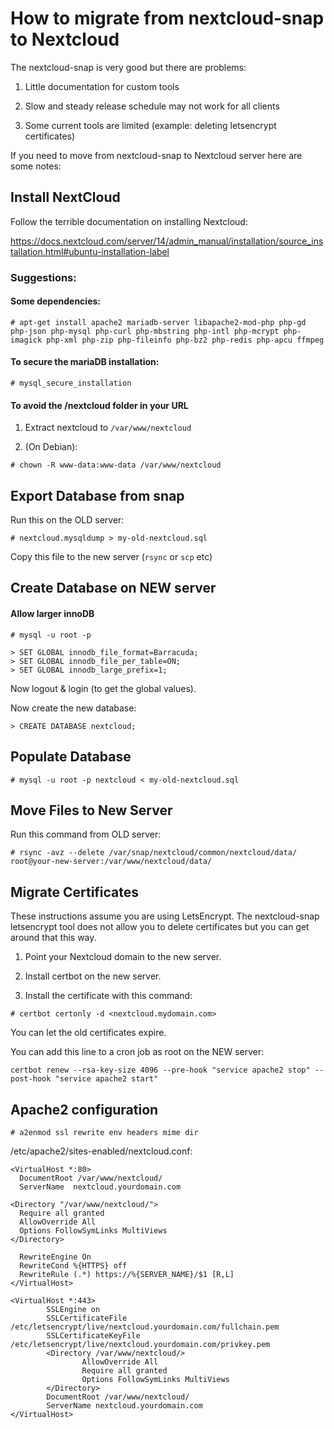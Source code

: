 # How to migrate from nextcloud-snap to Nextcloud 

The nextcloud-snap is very good but there are problems:

1. Little documentation for custom tools

2. Slow and steady release schedule may not work for all clients

3. Some current tools are limited (example: deleting letsencrypt certificates)


If you need to move from nextcloud-snap to Nextcloud server here are some notes:



## Install NextCloud

Follow the terrible documentation on installing Nextcloud: 

https://docs.nextcloud.com/server/14/admin_manual/installation/source_installation.html#ubuntu-installation-label

### Suggestions:

#### Some dependencies:

`# apt-get install apache2 mariadb-server libapache2-mod-php php-gd php-json php-mysql php-curl php-mbstring php-intl php-mcrypt php-imagick php-xml php-zip php-fileinfo php-bz2 php-redis php-apcu ffmpeg`

#### To secure the mariaDB installation:

`# mysql_secure_installation`

#### To avoid the /nextcloud folder in your URL

1. Extract nextcloud to `/var/www/nextcloud`

2. (On Debian):

`# chown -R www-data:www-data /var/www/nextcloud`



## Export Database from snap

Run this on the OLD server:

`# nextcloud.mysqldump > my-old-nextcloud.sql`

Copy this file to the new server (`rsync` or `scp` etc)


## Create Database on NEW server

#### Allow larger innoDB

`# mysql -u root -p`

```
> SET GLOBAL innodb_file_format=Barracuda;
> SET GLOBAL innodb_file_per_table=ON;
> SET GLOBAL innodb_large_prefix=1;
```

Now logout & login (to get the global values).

Now create the new database:

`> CREATE DATABASE nextcloud;`


## Populate Database

`# mysql -u root -p nextcloud < my-old-nextcloud.sql`


## Move Files to New Server

Run this command from OLD server:

`# rsync -avz --delete /var/snap/nextcloud/common/nextcloud/data/ root@your-new-server:/var/www/nextcloud/data/`


## Migrate Certificates

These instructions assume you are using LetsEncrypt.  The nextcloud-snap letsencrypt tool does not allow you to delete certificates but you can get around that this way.


1. Point your Nextcloud domain to the new server.

2. Install certbot on the new server.

3. Install the certificate with this command:

`# certbot certonly -d <nextcloud.mydomain.com>`


You can let the old certificates expire.

You can add this line to a cron job as root on the NEW server:

`certbot renew --rsa-key-size 4096 --pre-hook "service apache2 stop" --post-hook "service apache2 start"`


## Apache2 configuration

`# a2enmod ssl rewrite env headers mime dir`

/etc/apache2/sites-enabled/nextcloud.conf:

```
<VirtualHost *:80>
  DocumentRoot /var/www/nextcloud/
  ServerName  nextcloud.yourdomain.com

<Directory "/var/www/nextcloud/">
  Require all granted
  AllowOverride All
  Options FollowSymLinks MultiViews
</Directory>
 
  RewriteEngine On
  RewriteCond %{HTTPS} off 
  RewriteRule (.*) https://%{SERVER_NAME}/$1 [R,L] 
</VirtualHost>

<VirtualHost *:443>
        SSLEngine on
        SSLCertificateFile /etc/letsencrypt/live/nextcloud.yourdomain.com/fullchain.pem
        SSLCertificateKeyFile /etc/letsencrypt/live/nextcloud.yourdomain.com/privkey.pem
        <Directory /var/www/nextcloud/>
                AllowOverride All 
                Require all granted
                Options FollowSymLinks MultiViews
        </Directory>
        DocumentRoot /var/www/nextcloud/
        ServerName nextcloud.yourdomain.com
</VirtualHost>

```